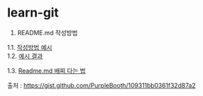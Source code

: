 # learn-git

1. README.md 작성방법

1.1. [작성방법 예시](https://raw.githubusercontent.com/anhive-junior/learn-git/master/howtowritereadme.md)
\
1.2. [예시 결과](https://github.com/anhive-junior/learn-git/blob/master/howtowritereadme.md)

1.3. [Readme.md 배찌 다는 법](https://github.com/badges/shields)

출처 : https://gist.github.com/PurpleBooth/109311bb0361f32d87a2
